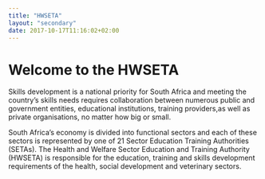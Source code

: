 ```yaml
---
title: "HWSETA"
layout: "secondary"
date: 2017-10-17T11:16:02+02:00
---
```

# Welcome to the HWSETA

Skills development is a national priority for South Africa and meeting the country’s skills needs requires collaboration between numerous public and government entities, educational institutions, training providers,as well as private organisations, no matter how big or small.
         
South Africa’s economy is divided into functional sectors and each of these sectors is represented by one of 21 Sector Education Training Authorities (SETAs). The Health and Welfare Sector Education and Training Authority (HWSETA) is responsible for the education, training and skills development requirements of the health, social development and veterinary sectors.
